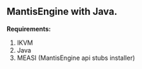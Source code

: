## MantisEngine with Java.

**Requirements:**
1. IKVM
2. Java
3. MEASI (MantisEngine api stubs installer) 
